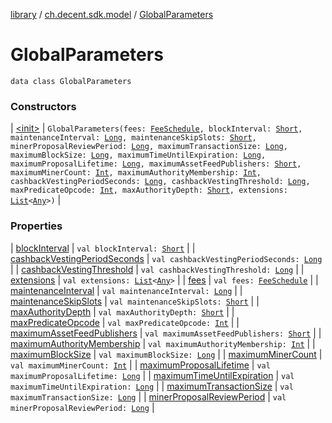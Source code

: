 [library](../../index.md) / [ch.decent.sdk.model](../index.md) / [GlobalParameters](./index.md)

# GlobalParameters

`data class GlobalParameters`

### Constructors

| [&lt;init&gt;](-init-.md) | `GlobalParameters(fees: `[`FeeSchedule`](../-fee-schedule/index.md)`, blockInterval: `[`Short`](https://kotlinlang.org/api/latest/jvm/stdlib/kotlin/-short/index.html)`, maintenanceInterval: `[`Long`](https://kotlinlang.org/api/latest/jvm/stdlib/kotlin/-long/index.html)`, maintenanceSkipSlots: `[`Short`](https://kotlinlang.org/api/latest/jvm/stdlib/kotlin/-short/index.html)`, minerProposalReviewPeriod: `[`Long`](https://kotlinlang.org/api/latest/jvm/stdlib/kotlin/-long/index.html)`, maximumTransactionSize: `[`Long`](https://kotlinlang.org/api/latest/jvm/stdlib/kotlin/-long/index.html)`, maximumBlockSize: `[`Long`](https://kotlinlang.org/api/latest/jvm/stdlib/kotlin/-long/index.html)`, maximumTimeUntilExpiration: `[`Long`](https://kotlinlang.org/api/latest/jvm/stdlib/kotlin/-long/index.html)`, maximumProposalLifetime: `[`Long`](https://kotlinlang.org/api/latest/jvm/stdlib/kotlin/-long/index.html)`, maximumAssetFeedPublishers: `[`Short`](https://kotlinlang.org/api/latest/jvm/stdlib/kotlin/-short/index.html)`, maximumMinerCount: `[`Int`](https://kotlinlang.org/api/latest/jvm/stdlib/kotlin/-int/index.html)`, maximumAuthorityMembership: `[`Int`](https://kotlinlang.org/api/latest/jvm/stdlib/kotlin/-int/index.html)`, cashbackVestingPeriodSeconds: `[`Long`](https://kotlinlang.org/api/latest/jvm/stdlib/kotlin/-long/index.html)`, cashbackVestingThreshold: `[`Long`](https://kotlinlang.org/api/latest/jvm/stdlib/kotlin/-long/index.html)`, maxPredicateOpcode: `[`Int`](https://kotlinlang.org/api/latest/jvm/stdlib/kotlin/-int/index.html)`, maxAuthorityDepth: `[`Short`](https://kotlinlang.org/api/latest/jvm/stdlib/kotlin/-short/index.html)`, extensions: `[`List`](https://kotlinlang.org/api/latest/jvm/stdlib/kotlin.collections/-list/index.html)`<`[`Any`](https://kotlinlang.org/api/latest/jvm/stdlib/kotlin/-any/index.html)`>)` |

### Properties

| [blockInterval](block-interval.md) | `val blockInterval: `[`Short`](https://kotlinlang.org/api/latest/jvm/stdlib/kotlin/-short/index.html) |
| [cashbackVestingPeriodSeconds](cashback-vesting-period-seconds.md) | `val cashbackVestingPeriodSeconds: `[`Long`](https://kotlinlang.org/api/latest/jvm/stdlib/kotlin/-long/index.html) |
| [cashbackVestingThreshold](cashback-vesting-threshold.md) | `val cashbackVestingThreshold: `[`Long`](https://kotlinlang.org/api/latest/jvm/stdlib/kotlin/-long/index.html) |
| [extensions](extensions.md) | `val extensions: `[`List`](https://kotlinlang.org/api/latest/jvm/stdlib/kotlin.collections/-list/index.html)`<`[`Any`](https://kotlinlang.org/api/latest/jvm/stdlib/kotlin/-any/index.html)`>` |
| [fees](fees.md) | `val fees: `[`FeeSchedule`](../-fee-schedule/index.md) |
| [maintenanceInterval](maintenance-interval.md) | `val maintenanceInterval: `[`Long`](https://kotlinlang.org/api/latest/jvm/stdlib/kotlin/-long/index.html) |
| [maintenanceSkipSlots](maintenance-skip-slots.md) | `val maintenanceSkipSlots: `[`Short`](https://kotlinlang.org/api/latest/jvm/stdlib/kotlin/-short/index.html) |
| [maxAuthorityDepth](max-authority-depth.md) | `val maxAuthorityDepth: `[`Short`](https://kotlinlang.org/api/latest/jvm/stdlib/kotlin/-short/index.html) |
| [maxPredicateOpcode](max-predicate-opcode.md) | `val maxPredicateOpcode: `[`Int`](https://kotlinlang.org/api/latest/jvm/stdlib/kotlin/-int/index.html) |
| [maximumAssetFeedPublishers](maximum-asset-feed-publishers.md) | `val maximumAssetFeedPublishers: `[`Short`](https://kotlinlang.org/api/latest/jvm/stdlib/kotlin/-short/index.html) |
| [maximumAuthorityMembership](maximum-authority-membership.md) | `val maximumAuthorityMembership: `[`Int`](https://kotlinlang.org/api/latest/jvm/stdlib/kotlin/-int/index.html) |
| [maximumBlockSize](maximum-block-size.md) | `val maximumBlockSize: `[`Long`](https://kotlinlang.org/api/latest/jvm/stdlib/kotlin/-long/index.html) |
| [maximumMinerCount](maximum-miner-count.md) | `val maximumMinerCount: `[`Int`](https://kotlinlang.org/api/latest/jvm/stdlib/kotlin/-int/index.html) |
| [maximumProposalLifetime](maximum-proposal-lifetime.md) | `val maximumProposalLifetime: `[`Long`](https://kotlinlang.org/api/latest/jvm/stdlib/kotlin/-long/index.html) |
| [maximumTimeUntilExpiration](maximum-time-until-expiration.md) | `val maximumTimeUntilExpiration: `[`Long`](https://kotlinlang.org/api/latest/jvm/stdlib/kotlin/-long/index.html) |
| [maximumTransactionSize](maximum-transaction-size.md) | `val maximumTransactionSize: `[`Long`](https://kotlinlang.org/api/latest/jvm/stdlib/kotlin/-long/index.html) |
| [minerProposalReviewPeriod](miner-proposal-review-period.md) | `val minerProposalReviewPeriod: `[`Long`](https://kotlinlang.org/api/latest/jvm/stdlib/kotlin/-long/index.html) |

